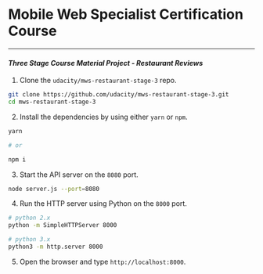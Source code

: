 # Mobile Web Specialist Certification Course
---
#### _Three Stage Course Material Project - Restaurant Reviews_

1. Clone the `udacity/mws-restaurant-stage-3` repo.

``` bash
git clone https://github.com/udacity/mws-restaurant-stage-3.git
cd mws-restaurant-stage-3
```

2. Install the dependencies by using either `yarn` or `npm`.

``` bash
yarn

# or

npm i
```

3. Start the API server on the `8080` port.

``` bash
node server.js --port=8080
```

4. Run the HTTP server using Python on the `8000` port.

``` bash
# python 2.x
python -m SimpleHTTPServer 8000

# python 3.x
python3 -m http.server 8000
```

5. Open the browser and type `http://localhost:8000`.